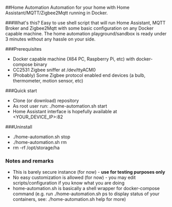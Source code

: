##Home Automation
Automation for your home with Home Assistant/MQTT/Zigbee2Mqtt running in Docker.

###What's this?
Easy to use shell script that will run Home Assistant, MQTT Broker and Zigbee2Mqtt with some basic configuration on any Docker capable machine.
The home automation playground/sandbox is ready under 3 minutes without any hassle on your side.

###Prerequisites

- Docker capable machine (X64 PC, Raspberry Pi, etc) with docker-compose binary
- CC2531 Zigbee sniffer at /dev/ttyACM0
- (Probably) Some Zigbee protocol enabled end devices (a bulb, thermometer, motion sensor, etc)

###Quick start

- Clone (or download) repository
- As root user run: ./home-automation.sh start
- Home Assistant interface is hopefully available at <YOUR_DEVICE_IP>:82

###Uninstall

- ./home-automation.sh stop 
- ./home-automation.sh rm
- rm -rf /opt/storage/ha

### Notes and remarks

- This is barely secure instance (for now) - **use for testing purposes only**
- No easy customization is allowed (for now) - you may edit scripts/configuration if you know what you are doing
- home-automation.sh is basically a shell wrapper for docker-compose command 
(e.g. run ./home-automation.sh ps to display status of your containers, see: ./home-automation.sh help for more)
